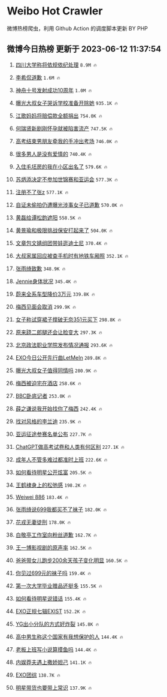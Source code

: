 # Weibo Hot Crawler 



微博热榜爬虫，利用 Github Action 的调度脚本更新 BY PHP 


## 微博今日热榜 更新于 2023-06-12 11:37:54 
1. [四川大学称将依规依纪处理](https://s.weibo.com/weibo?q=%23%E5%9B%9B%E5%B7%9D%E5%A4%A7%E5%AD%A6%E7%A7%B0%E5%B0%86%E4%BE%9D%E8%A7%84%E4%BE%9D%E7%BA%AA%E5%A4%84%E7%90%86%23&t=31&band_rank=1&Refer=top) `8.9M 🔥` 

1. [李希侃道歉](https://s.weibo.com/weibo?q=%23%E6%9D%8E%E5%B8%8C%E4%BE%83%E9%81%93%E6%AD%89%23&t=31&band_rank=2&Refer=top) `1.6M 🔥` 

1. [神舟十号发射成功10周年](https://s.weibo.com/weibo?q=%23%E7%A5%9E%E8%88%9F%E5%8D%81%E5%8F%B7%E5%8F%91%E5%B0%84%E6%88%90%E5%8A%9F10%E5%91%A8%E5%B9%B4%23&t=31&band_rank=3&Refer=top) `1.0M 🔥` 

1. [曝光大叔女子哭诉学校准备开除她](https://s.weibo.com/weibo?q=%23%E6%9B%9D%E5%85%89%E5%A4%A7%E5%8F%94%E5%A5%B3%E5%AD%90%E5%93%AD%E8%AF%89%E5%AD%A6%E6%A0%A1%E5%87%86%E5%A4%87%E5%BC%80%E9%99%A4%E5%A5%B9%23&t=31&band_rank=4&Refer=top) `935.1K 🔥` 

1. [江歌妈妈将赔偿款全额捐出](https://s.weibo.com/weibo?q=%23%E6%B1%9F%E6%AD%8C%E5%A6%88%E5%A6%88%E5%B0%86%E8%B5%94%E5%81%BF%E6%AC%BE%E5%85%A8%E9%A2%9D%E6%8D%90%E5%87%BA%23&t=31&band_rank=5&Refer=top) `754.0K 🔥` 

1. [何瑞贤新剧刚怀孕就被陷害流产](https://s.weibo.com/weibo?q=%23%E4%BD%95%E7%91%9E%E8%B4%A4%E6%96%B0%E5%89%A7%E5%88%9A%E6%80%80%E5%AD%95%E5%B0%B1%E8%A2%AB%E9%99%B7%E5%AE%B3%E6%B5%81%E4%BA%A7%23&t=31&band_rank=6&Refer=top) `747.5K 🔥` 

1. [高考结束男朋友牵我的手冲出考场](https://s.weibo.com/weibo?q=%E9%AB%98%E8%80%83%E7%BB%93%E6%9D%9F%E7%94%B7%E6%9C%8B%E5%8F%8B%E7%89%B5%E6%88%91%E7%9A%84%E6%89%8B%E5%86%B2%E5%87%BA%E8%80%83%E5%9C%BA&t=31&band_rank=7&Refer=top) `746.0K 🔥` 

1. [很多男人是没有爱情的](https://s.weibo.com/weibo?q=%E5%BE%88%E5%A4%9A%E7%94%B7%E4%BA%BA%E6%98%AF%E6%B2%A1%E6%9C%89%E7%88%B1%E6%83%85%E7%9A%84&t=31&band_rank=8&Refer=top) `740.4K 🔥` 

1. [入住毛坯房的我在小区出名了](https://s.weibo.com/weibo?q=%23%E5%85%A5%E4%BD%8F%E6%AF%9B%E5%9D%AF%E6%88%BF%E7%9A%84%E6%88%91%E5%9C%A8%E5%B0%8F%E5%8C%BA%E5%87%BA%E5%90%8D%E4%BA%86%23&t=31&band_rank=9&Refer=top) `579.6K 🔥` 

1. [苏炳添决定不参加世锦赛和亚运会](https://s.weibo.com/weibo?q=%23%E8%8B%8F%E7%82%B3%E6%B7%BB%E5%86%B3%E5%AE%9A%E4%B8%8D%E5%8F%82%E5%8A%A0%E4%B8%96%E9%94%A6%E8%B5%9B%E5%92%8C%E4%BA%9A%E8%BF%90%E4%BC%9A%23&t=31&band_rank=10&Refer=top) `577.3K 🔥` 

1. [注册不了张z](https://s.weibo.com/weibo?q=%23%E6%B3%A8%E5%86%8C%E4%B8%8D%E4%BA%86%E5%BC%A0z%23&t=31&band_rank=11&Refer=top) `577.1K 🔥` 

1. [自证未偷拍仍遭曝光涉事女子已道歉](https://s.weibo.com/weibo?q=%23%E8%87%AA%E8%AF%81%E6%9C%AA%E5%81%B7%E6%8B%8D%E4%BB%8D%E9%81%AD%E6%9B%9D%E5%85%89%E6%B6%89%E4%BA%8B%E5%A5%B3%E5%AD%90%E5%B7%B2%E9%81%93%E6%AD%89%23&t=31&band_rank=12&Refer=top) `570.0K 🔥` 

1. [黄磊给谭松韵遮阳](https://s.weibo.com/weibo?q=%23%E9%BB%84%E7%A3%8A%E7%BB%99%E8%B0%AD%E6%9D%BE%E9%9F%B5%E9%81%AE%E9%98%B3%23&t=31&band_rank=13&Refer=top) `558.5K 🔥` 

1. [黄景瑜和极限挑战保安打起来了](https://s.weibo.com/weibo?q=%23%E9%BB%84%E6%99%AF%E7%91%9C%E5%92%8C%E6%9E%81%E9%99%90%E6%8C%91%E6%88%98%E4%BF%9D%E5%AE%89%E6%89%93%E8%B5%B7%E6%9D%A5%E4%BA%86%23&t=31&band_rank=14&Refer=top) `504.0K 🔥` 

1. [文章包文婧组团带娃逛迪士尼](https://s.weibo.com/weibo?q=%23%E6%96%87%E7%AB%A0%E5%8C%85%E6%96%87%E5%A9%A7%E7%BB%84%E5%9B%A2%E5%B8%A6%E5%A8%83%E9%80%9B%E8%BF%AA%E5%A3%AB%E5%B0%BC%23&t=31&band_rank=15&Refer=top) `370.4K 🔥` 

1. [大叔家属回应被查手机时有地铁车厢照](https://s.weibo.com/weibo?q=%23%E5%A4%A7%E5%8F%94%E5%AE%B6%E5%B1%9E%E5%9B%9E%E5%BA%94%E8%A2%AB%E6%9F%A5%E6%89%8B%E6%9C%BA%E6%97%B6%E6%9C%89%E5%9C%B0%E9%93%81%E8%BD%A6%E5%8E%A2%E7%85%A7%23&t=31&band_rank=16&Refer=top) `352.1K 🔥` 

1. [张雨绮致歉](https://s.weibo.com/weibo?q=%E5%BC%A0%E9%9B%A8%E7%BB%AE%E8%87%B4%E6%AD%89&t=31&band_rank=17&Refer=top) `348.9K 🔥` 

1. [Jennie身体状况](https://s.weibo.com/weibo?q=%23Jennie%E8%BA%AB%E4%BD%93%E7%8A%B6%E5%86%B5%23&t=31&band_rank=18&Refer=top) `345.4K 🔥` 

1. [蔚来全系车型降价3万元](https://s.weibo.com/weibo?q=%23%E8%94%9A%E6%9D%A5%E5%85%A8%E7%B3%BB%E8%BD%A6%E5%9E%8B%E9%99%8D%E4%BB%B73%E4%B8%87%E5%85%83%23&t=31&band_rank=19&Refer=top) `339.8K 🔥` 

1. [梅西见面会取消](https://s.weibo.com/weibo?q=%23%E6%A2%85%E8%A5%BF%E8%A7%81%E9%9D%A2%E4%BC%9A%E5%8F%96%E6%B6%88%23&t=31&band_rank=20&Refer=top) `299.9K 🔥` 

1. [女子称试穿裙子撑破无奈351元买下](https://s.weibo.com/weibo?q=%23%E5%A5%B3%E5%AD%90%E7%A7%B0%E8%AF%95%E7%A9%BF%E8%A3%99%E5%AD%90%E6%92%91%E7%A0%B4%E6%97%A0%E5%A5%88351%E5%85%83%E4%B9%B0%E4%B8%8B%23&t=31&band_rank=21&Refer=top) `298.8K 🔥` 

1. [原来跷二郎腿还会让脸变大](https://s.weibo.com/weibo?q=%23%E5%8E%9F%E6%9D%A5%E8%B7%B7%E4%BA%8C%E9%83%8E%E8%85%BF%E8%BF%98%E4%BC%9A%E8%AE%A9%E8%84%B8%E5%8F%98%E5%A4%A7%23&t=31&band_rank=22&Refer=top) `297.3K 🔥` 

1. [北京政法职业学院发布情况通报](https://s.weibo.com/weibo?q=%23%E5%8C%97%E4%BA%AC%E6%94%BF%E6%B3%95%E8%81%8C%E4%B8%9A%E5%AD%A6%E9%99%A2%E5%8F%91%E5%B8%83%E6%83%85%E5%86%B5%E9%80%9A%E6%8A%A5%23&t=31&band_rank=23&Refer=top) `293.6K 🔥` 

1. [EXO今日公开先行曲LetMeIn](https://s.weibo.com/weibo?q=%23EXO%E4%BB%8A%E6%97%A5%E5%85%AC%E5%BC%80%E5%85%88%E8%A1%8C%E6%9B%B2LetMeIn%23&t=31&band_rank=24&Refer=top) `289.8K 🔥` 

1. [曝光大叔女子值得同情吗](https://s.weibo.com/weibo?q=%23%E6%9B%9D%E5%85%89%E5%A4%A7%E5%8F%94%E5%A5%B3%E5%AD%90%E5%80%BC%E5%BE%97%E5%90%8C%E6%83%85%E5%90%97%23&t=31&band_rank=25&Refer=top) `280.9K 🔥` 

1. [梅西被迫宅在酒店](https://s.weibo.com/weibo?q=%23%E6%A2%85%E8%A5%BF%E8%A2%AB%E8%BF%AB%E5%AE%85%E5%9C%A8%E9%85%92%E5%BA%97%23&t=31&band_rank=26&Refer=top) `258.6K 🔥` 

1. [BBC卧底记者](https://s.weibo.com/weibo?q=BBC%E5%8D%A7%E5%BA%95%E8%AE%B0%E8%80%85&t=31&band_rank=27&Refer=top) `253.0K 🔥` 

1. [薛之谦说我开始找你了梅西](https://s.weibo.com/weibo?q=%23%E8%96%9B%E4%B9%8B%E8%B0%A6%E8%AF%B4%E6%88%91%E5%BC%80%E5%A7%8B%E6%89%BE%E4%BD%A0%E4%BA%86%E6%A2%85%E8%A5%BF%23&t=31&band_rank=28&Refer=top) `242.4K 🔥` 

1. [找对风格的李兰迪](https://s.weibo.com/weibo?q=%23%E6%89%BE%E5%AF%B9%E9%A3%8E%E6%A0%BC%E7%9A%84%E6%9D%8E%E5%85%B0%E8%BF%AA%23&t=31&band_rank=29&Refer=top) `235.9K 🔥` 

1. [亚运征途参赛名单公布](https://s.weibo.com/weibo?q=%23%E4%BA%9A%E8%BF%90%E5%BE%81%E9%80%94%E5%8F%82%E8%B5%9B%E5%90%8D%E5%8D%95%E5%85%AC%E5%B8%83%23&t=31&band_rank=30&Refer=top) `227.7K 🔥` 

1. [ChatGPT做高考试卷和人类有何区别](https://s.weibo.com/weibo?q=%23ChatGPT%E5%81%9A%E9%AB%98%E8%80%83%E8%AF%95%E5%8D%B7%E5%92%8C%E4%BA%BA%E7%B1%BB%E6%9C%89%E4%BD%95%E5%8C%BA%E5%88%AB%23&t=31&band_rank=31&Refer=top) `227.1K 🔥` 

1. [成年人不管多难过都准时上班](https://s.weibo.com/weibo?q=%E6%88%90%E5%B9%B4%E4%BA%BA%E4%B8%8D%E7%AE%A1%E5%A4%9A%E9%9A%BE%E8%BF%87%E9%83%BD%E5%87%86%E6%97%B6%E4%B8%8A%E7%8F%AD&t=31&band_rank=32&Refer=top) `222.6K 🔥` 

1. [如何看待明星公开炫富](https://s.weibo.com/weibo?q=%23%E5%A6%82%E4%BD%95%E7%9C%8B%E5%BE%85%E6%98%8E%E6%98%9F%E5%85%AC%E5%BC%80%E7%82%AB%E5%AF%8C%23&t=31&band_rank=33&Refer=top) `205.5K 🔥` 

1. [王鹤棣身上的松弛感](https://s.weibo.com/weibo?q=%23%E7%8E%8B%E9%B9%A4%E6%A3%A3%E8%BA%AB%E4%B8%8A%E7%9A%84%E6%9D%BE%E5%BC%9B%E6%84%9F%23&t=31&band_rank=34&Refer=top) `198.2K 🔥` 

1. [Weiwei 886](https://s.weibo.com/weibo?q=Weiwei%20886&t=31&band_rank=35&Refer=top) `183.4K 🔥` 

1. [张雨绮说699我都买不了袜子](https://s.weibo.com/weibo?q=%23%E5%BC%A0%E9%9B%A8%E7%BB%AE%E8%AF%B4699%E6%88%91%E9%83%BD%E4%B9%B0%E4%B8%8D%E4%BA%86%E8%A2%9C%E5%AD%90%23&t=31&band_rank=36&Refer=top) `182.0K 🔥` 

1. [花戎无妻徒刑](https://s.weibo.com/weibo?q=%23%E8%8A%B1%E6%88%8E%E6%97%A0%E5%A6%BB%E5%BE%92%E5%88%91%23&t=31&band_rank=37&Refer=top) `178.0K 🔥` 

1. [白敬亭工作室向粉丝道歉](https://s.weibo.com/weibo?q=%23%E7%99%BD%E6%95%AC%E4%BA%AD%E5%B7%A5%E4%BD%9C%E5%AE%A4%E5%90%91%E7%B2%89%E4%B8%9D%E9%81%93%E6%AD%89%23&t=31&band_rank=38&Refer=top) `162.7K 🔥` 

1. [王一博影视剧的原声率](https://s.weibo.com/weibo?q=%23%E7%8E%8B%E4%B8%80%E5%8D%9A%E5%BD%B1%E8%A7%86%E5%89%A7%E7%9A%84%E5%8E%9F%E5%A3%B0%E7%8E%87%23&t=31&band_rank=39&Refer=top) `162.5K 🔥` 

1. [爸爸带女儿跑步200余天孩子变化明显](https://s.weibo.com/weibo?q=%23%E7%88%B8%E7%88%B8%E5%B8%A6%E5%A5%B3%E5%84%BF%E8%B7%91%E6%AD%A5200%E4%BD%99%E5%A4%A9%E5%AD%A9%E5%AD%90%E5%8F%98%E5%8C%96%E6%98%8E%E6%98%BE%23&t=31&band_rank=40&Refer=top) `160.5K 🔥` 

1. [你见过699元的袜子吗](https://s.weibo.com/weibo?q=%23%E4%BD%A0%E8%A7%81%E8%BF%87699%E5%85%83%E7%9A%84%E8%A2%9C%E5%AD%90%E5%90%97%23&t=31&band_rank=41&Refer=top) `159.4K 🔥` 

1. [第一次大学毕业赠品还挺多](https://s.weibo.com/weibo?q=%23%E7%AC%AC%E4%B8%80%E6%AC%A1%E5%A4%A7%E5%AD%A6%E6%AF%95%E4%B8%9A%E8%B5%A0%E5%93%81%E8%BF%98%E6%8C%BA%E5%A4%9A%23&t=31&band_rank=42&Refer=top) `155.5K 🔥` 

1. [如何看待明星说错话](https://s.weibo.com/weibo?q=%23%E5%A6%82%E4%BD%95%E7%9C%8B%E5%BE%85%E6%98%8E%E6%98%9F%E8%AF%B4%E9%94%99%E8%AF%9D%23&t=31&band_rank=43&Refer=top) `155.4K 🔥` 

1. [EXO正规七辑EXIST](https://s.weibo.com/weibo?q=%23EXO%E6%AD%A3%E8%A7%84%E4%B8%83%E8%BE%91EXIST%23&t=31&band_rank=44&Refer=top) `152.2K 🔥` 

1. [YG出小分队的方式好炸裂](https://s.weibo.com/weibo?q=%23YG%E5%87%BA%E5%B0%8F%E5%88%86%E9%98%9F%E7%9A%84%E6%96%B9%E5%BC%8F%E5%A5%BD%E7%82%B8%E8%A3%82%23&t=31&band_rank=45&Refer=top) `145.8K 🔥` 

1. [高中男生称这个国家有我想保护的人](https://s.weibo.com/weibo?q=%23%E9%AB%98%E4%B8%AD%E7%94%B7%E7%94%9F%E7%A7%B0%E8%BF%99%E4%B8%AA%E5%9B%BD%E5%AE%B6%E6%9C%89%E6%88%91%E6%83%B3%E4%BF%9D%E6%8A%A4%E7%9A%84%E4%BA%BA%23&t=31&band_rank=46&Refer=top) `144.4K 🔥` 

1. [老板上班写小说算摸鱼吗](https://s.weibo.com/weibo?q=%23%E8%80%81%E6%9D%BF%E4%B8%8A%E7%8F%AD%E5%86%99%E5%B0%8F%E8%AF%B4%E7%AE%97%E6%91%B8%E9%B1%BC%E5%90%97%23&t=31&band_rank=47&Refer=top) `144.4K 🔥` 

1. [内娱莽夫遇上撒娇妲己](https://s.weibo.com/weibo?q=%23%E5%86%85%E5%A8%B1%E8%8E%BD%E5%A4%AB%E9%81%87%E4%B8%8A%E6%92%92%E5%A8%87%E5%A6%B2%E5%B7%B1%23&t=31&band_rank=48&Refer=top) `141.1K 🔥` 

1. [EXO团综](https://s.weibo.com/weibo?q=EXO%E5%9B%A2%E7%BB%BC&t=31&band_rank=49&Refer=top) `138.7K 🔥` 

1. [明星带货也要带上常识](https://s.weibo.com/weibo?q=%23%E6%98%8E%E6%98%9F%E5%B8%A6%E8%B4%A7%E4%B9%9F%E8%A6%81%E5%B8%A6%E4%B8%8A%E5%B8%B8%E8%AF%86%23&t=31&band_rank=50&Refer=top) `137.9K 🔥` 

